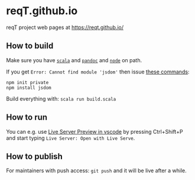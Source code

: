 reqT.github.io
==============

reqT project web pages at https://reqt.github.io/ 

## How to build

Make sure you have [`scala`](https://www.scala-lang.org/) and [`pandoc`](https://pandoc.org/) and [`node`](https://nodejs.org/en/download) on path.

If you get `Error: Cannot find module 'jsdom'` then issue [these commands](https://scala-cli.virtuslab.org/docs/guides/advanced/scala-js/#scalajs-dom-support):
```
npm init private
npm install jsdom
```

Build everything with: `scala run build.scala`

## How to run

You can e.g. use [Live Server Preview in vscode](https://marketplace.visualstudio.com/items?itemName=ms-vscode.live-server) by pressing  Ctrl+Shift+P and start typing `Live Server: Open with Live Serve`.

## How to publish
For maintainers with push access: `git push` and it will be live after a while.
